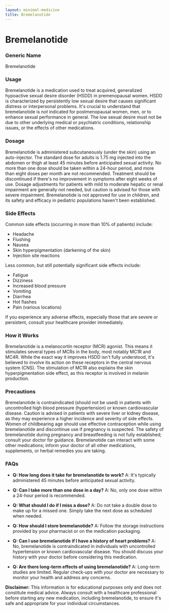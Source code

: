```yaml
---
layout: minimal-medicine
title: Bremelanotide
---
```


# Bremelanotide
### Generic Name
Bremelanotide

### Usage
Bremelanotide is a medication used to treat acquired, generalized hypoactive sexual desire disorder (HSDD) in premenopausal women.  HSDD is characterized by persistently low sexual desire that causes significant distress or interpersonal problems. It's crucial to understand that bremelanotide is *not* indicated for postmenopausal women, men, or to enhance sexual performance in general.  The low sexual desire must not be due to other underlying medical or psychiatric conditions, relationship issues, or the effects of other medications.

### Dosage
Bremelanotide is administered subcutaneously (under the skin) using an auto-injector.  The standard dose for adults is 1.75 mg injected into the abdomen or thigh at least 45 minutes before anticipated sexual activity.  No more than one dose should be taken within a 24-hour period, and more than eight doses per month are not recommended. Treatment should be discontinued if there's no improvement in symptoms after eight weeks of use.  Dosage adjustments for patients with mild to moderate hepatic or renal impairment are generally not needed, but caution is advised for those with severe impairment.  Bremelanotide is not approved for use in children, and its safety and efficacy in pediatric populations haven't been established.

### Side Effects
Common side effects (occurring in more than 10% of patients) include:

* Headache
* Flushing
* Nausea
* Skin hyperpigmentation (darkening of the skin)
* Injection site reactions

Less common, but still potentially significant side effects include:

* Fatigue
* Dizziness
* Increased blood pressure
* Vomiting
* Diarrhea
* Hot flashes
* Pain (various locations)

If you experience any adverse effects, especially those that are severe or persistent, consult your healthcare provider immediately.

### How it Works
Bremelanotide is a melanocortin receptor (MCR) agonist.  This means it stimulates several types of MCRs in the body, most notably MC1R and MC4R.  While the exact way it improves HSDD isn't fully understood, it's believed to involve its action on these receptors in the central nervous system (CNS).  The stimulation of MC1R also explains the skin hyperpigmentation side effect, as this receptor is involved in melanin production.

### Precautions
Bremelanotide is contraindicated (should not be used) in patients with uncontrolled high blood pressure (hypertension) or known cardiovascular disease.  Caution is advised in patients with severe liver or kidney disease, as they may experience a higher incidence and severity of side effects.  Women of childbearing age should use effective contraception while using bremelanotide and discontinue use if pregnancy is suspected. The safety of bremelanotide during pregnancy and breastfeeding is not fully established; consult your doctor for guidance.  Bremelanotide can interact with some other medications; inform your doctor of all other medications, supplements, or herbal remedies you are taking.

### FAQs

* **Q: How long does it take for bremelanotide to work?** A:  It's typically administered 45 minutes before anticipated sexual activity.

* **Q:  Can I take more than one dose in a day?** A: No, only one dose within a 24-hour period is recommended.

* **Q: What should I do if I miss a dose?** A: Do not take a double dose to make up for a missed one.  Simply take the next dose as scheduled when needed.

* **Q: How should I store bremelanotide?** A:  Follow the storage instructions provided by your pharmacist or on the medication packaging.

* **Q: Can I use bremelanotide if I have a history of heart problems?** A:  No, bremelanotide is contraindicated in individuals with uncontrolled hypertension or known cardiovascular disease. You should discuss your history with your doctor before considering this medication.

* **Q:  Are there long-term effects of using bremelanotide?** A: Long-term studies are limited.  Regular check-ups with your doctor are necessary to monitor your health and address any concerns.


**Disclaimer:** This information is for educational purposes only and does not constitute medical advice.  Always consult with a healthcare professional before starting any new medication, including bremelanotide, to ensure it's safe and appropriate for your individual circumstances.

